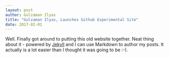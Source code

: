 ```yaml
---
layout: post
author: Gulzaman Ilyas
title: "Gulzaman Ilyas, Launches Github Experimental Site"
date: 2017-02-01
---
```


Well. Finally got around to putting this old website together. Neat thing about it - powered by [Jekyll](http://jekyllrb.com) 
and I can use Markdown to author my posts. It actually is a lot easier than I thought it was going to be :-).
